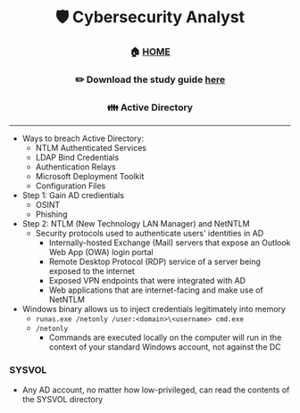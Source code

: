 <div align='center'>

# 🛡️ Cybersecurity Analyst

### 🏠 [HOME](README.md)
### ✏️ Download the study guide [here](https://comptiacdn.azureedge.net/webcontent/docs/default-source/exam-objectives/comptia-cysa-cs0-002-exam-objectives-(6-0).pdf?sfvrsn=86668f47_2)


### 👪 Active Directory

</div>

- - -
+ Ways to breach Active Directory:
   + NTLM Authenticated Services 
   + LDAP Bind Credentials
   + Authentication Relays
   + Microsoft Deployment Toolkit
   + Configuration Files
+ Step 1: Gain AD credientials
   + OSINT
   + Phishing
+ Step 2: NTLM (New Technology LAN Manager) and NetNTLM
   + Security protocols used to authenticate users' identities in AD
     + Internally-hosted Exchange (Mail) servers that expose an Outlook Web App (OWA) login portal
     + Remote Desktop Protocol (RDP) service of a server being exposed to the internet
     + Exposed VPN endpoints that were integrated with AD
     + Web applications that are internet-facing and make use of NetNTLM
+ Windows binary allows us to inject credentials legitimately into memory
   + `runas.exe /netonly /user:<domain>\<username> cmd.exe`
   + `/netonly`
      + Commands are executed locally on the computer will run in the context of your standard Windows account, not against the DC
###  SYSVOL
+ Any AD account, no matter how low-privileged, can read the contents of the SYSVOL directory
